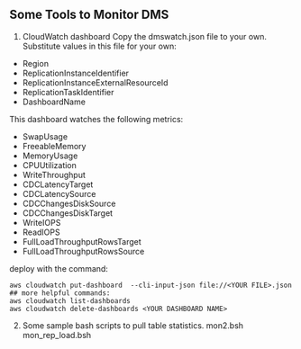 ## Some Tools to Monitor DMS

1. CloudWatch dashboard
Copy the dmswatch.json file to your own. Substitute values in this file for your own:
- Region
- ReplicationInstanceIdentifier
- ReplicationInstanceExternalResourceId
- ReplicationTaskIdentifier
- DashboardName

This dashboard watches the following metrics:
- SwapUsage
- FreeableMemory
- MemoryUsage
- CPUUtilization
- WriteThroughput
- CDCLatencyTarget
- CDCLatencySource
- CDCChangesDiskSource
- CDCChangesDiskTarget
- WriteIOPS
- ReadIOPS
- FullLoadThroughputRowsTarget
- FullLoadThroughputRowsSource

deploy with the command:
```
aws cloudwatch put-dashboard  --cli-input-json file://<YOUR FILE>.json
## more helpful commands:
aws cloudwatch list-dashboards
aws cloudwatch delete-dashboards <YOUR DASHBOARD NAME>
```

2. Some sample bash scripts to pull table statistics.
mon2.bsh
mon_rep_load.bsh



